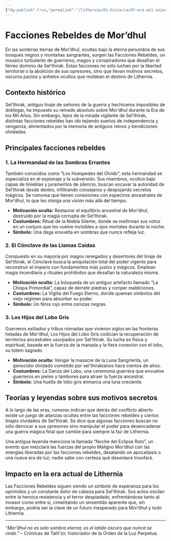 ```yaml
---
{"dg-publish":true,"permalink":"/lithernia/01-historia/07-era-mil-anios/facciones-rebeldes-de-mor-dhul/","title":"Facciones Rebeldes de Mor’dhul","tags":["lithernia","faccion","Mor'dhul"]}
---
```


# Facciones Rebeldes de Mor’dhul

En las sombrías tierras de Mor’dhul, ocultas bajo la eterna penumbra de sus bosques negros y montañas sangrantes, surgen las Facciones Rebeldes, un mosaico turbulento de guerreros, magos y conspiradores que desafían el férreo dominio de Sel’thirak. Estas facciones no sólo luchan por la libertad territorial o la abolición de sus opresores, sino que llevan motivos secretos, oscuros pactos y anhelos ocultos que moldean el destino de Lithernia.

## Contexto histórico

Sel’thirak, antiguo linaje de señores de la guerra y hechiceros imposibles de doblegar, ha impuesto su reinado absoluto sobre Mor’dhul durante la Era de los Mil Años. Sin embargo, lejos de la mirada vigilante de Sel’thirak, distintas facciones rebeldes han ido tejiendo sueños de independencia y venganza, alimentados por la memoria de antiguos reinos y bendiciones olvidadas.

## Principales facciones rebeldes

### 1. La Hermandad de las Sombras Errantes

También conocidos como “Los Huéspedes del Olvido”, esta hermandad se especializa en el espionaje y la subversión. Sus miembros, ocultos bajo capas de tinieblas y juramentos de silencio, buscan socavar la autoridad de Sel’thirak desde dentro, infiltrando consejeros y despojando secretos mágicos. Se rumorea que tienen conexiones con espectros ancestrales de Mor’dhul, lo que les otorga una visión más allá del tiempo.

- **Motivación oculta:** Restaurar el equilibrio ancestral de Mor’dhul, destruido por la magia corrupta de Sel’thirak.  
- **Costumbres:** Ritual de la Niebla Silente, donde se reafirman sus votos en un conjuro que les vuelve invisibles a ojos mortales durante la noche.  
- **Símbolo:** Una daga envuelta en sombras que nunca refleja luz.

### 2. El Cónclave de las Llamas Caídas

Compuesto en su mayoría por magos renegados y desertores del linaje de Sel’thirak, el Cónclave busca la aniquilación total del poder vigente para reconstruir el imperio con fundamentos más justos y mágicos. Emplean magia incendiaria y rituales prohibidos que desafían la naturaleza misma.

- **Motivación oculta:** La búsqueda de un antiguo artefacto llamado “La Chispa Primordial”, capaz de derretir piedras y romper maldiciones.  
- **Costumbres:** La Vigilia del Fuego Eterno, donde queman símbolos del viejo régimen para absorber su poder.  
- **Símbolo:** Un fénix rojo entre cenizas negras.

### 3. Los Hijos del Lobo Gris

Guerreros exiliados y tribus nómadas que vivieron siglos en las fronteras heladas de Mor’dhul, Los Hijos del Lobo Gris codician la recuperación de territorios ancestrales usurpados por Sel’thirak. Su lucha es física y espiritual, basada en la fuerza de la manada y la fiera conexión con el lobo, su tótem sagrado.

- **Motivación oculta:** Vengar la masacre de la Luna Sangrienta, un genocidio olvidado cometido por sel’thirakianos hace cientos de años.  
- **Costumbres:** La Danza del Lobo, una ceremonia guerrera que envuelve guerreros en pieles y tambores para atraer la fuerza ancestral.  
- **Símbolo:** Una huella de lobo gris enmarca una luna creciente.

## Teorías y leyendas sobre sus motivos secretos

A lo largo de las eras, rumores indican que detrás del conflicto abierto existe un juego de alianzas ocultas entre las facciones rebeldes y ciertos linajes olvidados de Sel’thirak. Se dice que algunas facciones buscan no sólo derrocar a sus opresores sino manipular el poder para desencadenar una guerra mágica final que cambie para siempre la faz de Lithernia.

Una antigua leyenda menciona la llamada “Noche del Eclipse Roto”, un evento que mezclará las fuerzas del propio Maligno Mor’dhul con las energías liberadas por las facciones rebeldes, desatando un apocalipsis o una nueva era de luz; nadie sabe con certeza qué desenlace triunfará.

## Impacto en la era actual de Lithernia

Las Facciones Rebeldes siguen siendo un símbolo de esperanza para los oprimidos y un constante dolor de cabeza para Sel’thirak. Sus actos oscilan entre la heroica resistencia y el terror despiadado, enfrentándose tanto al invasor como entre sí, cimentando un sinsentido aparente que, sin embargo, podría ser la clave de un futuro inesperado para Mor’dhul y todo Lithernia.

---

*“Mor’dhul no es solo sombra eterna; es el latido oscuro que nunca se rinde.”* – Crónicas de Tahl’zir, historiador de la Orden de la Luz Perpetua.